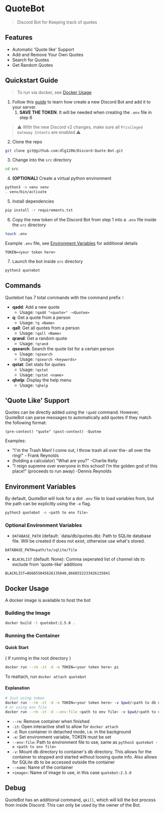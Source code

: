 # QuoteBot
> Discord Bot for Keeping track of quotes

## Features
- Automatic 'Quote like' Support
- Add and Remove Your Own Quotes
- Search for Quotes
- Get Random Quotes

## Quickstart Guide
> To run via docker, see [Docker Usage](#docker-usage)
1. Follow this [guide](https://github.com/reactiflux/discord-irc/wiki/Creating-a-discord-bot-&-getting-a-token) to learn how create a new Discord Bot and add it to your server.
   1. **SAVE THE TOKEN**. It will be needed when creating the `.env` file in step 6
> ⚠️ With the new Discord v2 changes, make sure all `Privileged Gateway Intents` are enabled ⚠️

2. Clone the repo
```bash
git clone git@github.com:dlg1206/Discord-Quote-Bot.git
```
3. Change into the `src` directory
```bash
cd src
```
4. **(OPTIONAL)** Create a virtual python environment
```bash
python3 -m venv venv
. venv/bin/activate
```
5. Install dependencies
```bash
pip install -r requirements.txt
```
6. Copy the new token of the Discord Bot from step 1 into a `.env` file inside the `src` directory
```bash
touch .env
```
Example `.env` file, see [Environment Variables](#environment-variables) for additional details
```
TOKEN=<your token here>
```
7. Launch the bot inside `src` directory
```bash
python3 quotebot
```

## Commands
Quotebot has 7 total commands with the command prefix `!`
- **qadd**: Add a new quote
  - Usage: `!qadd "<quote>" -<Quotee>`
- **q**: Get a quote from a person
  - Usage: `!q <Name>`
- **qall**: Get all quotes from a person
  - Usage: `!qall <Name>`
- **qrand**: Get a random quote
  - Usage: `!qrand`
- **qsearch**: Search the quote list for a certain person
  - Usage: `!qsearch`
  - Usage: `!qsearch <keywords>`
- **qstat**: Get stats for quotes
  - Usage: `!qstat`
  - Usage: `!qstat <name>`
- **qhelp**: Display the help menu
  - Usage: `!qhelp`

## 'Quote Like' Support
Quotes can be directly added using the `!qadd` command. However, QuoteBot can parse messages to automatically add quotes
if they match the following format:

`(pre-context) "quote" (post-context) -Quotee`

Examples:
- "I'm the Trash Man! I come out, I throw trash all over the- all over the ring!" - Frank Reynolds
- (holding a calculator) "What are you?" -Charlie Kelly
- "I reign supreme over everyone in this school! I’m the golden god of this place!" (proceeds to run away) -Dennis Reynolds

## Environment Variables
By default, QuoteBot will look for a dot `.env` file to load variables from, but the path can be explicitly using the
`-e` flag. 
```bash
python3 quotebot -e <path to env file>
```
### Optional Environment Variables
- `DATABASE_PATH` (default: `data/db/quotes.db): Path to SQLite database file. Will be created if does not exist,
otherwise use what's stored.
```
DATABASE_PATH=path/to/sqlite/file
```
- `BLACKLIST` (default: None): Comma seperated list of channel ids to exclude from 'quote-like' additions
```
BLACKLIST=866855045626135040,8668552233426135041
```

## Docker Usage
A docker image is available to host the bot

### Building the Image
```bash
docker build -t quotebot:2.5.0 .
```

### Running the Container
#### Quick Start
( If running in the root directory )
```bash
docker run --rm -it -d -e TOKEN=<your token here> pi
```
To reattach, run `docker attach quotebot`

#### Explanation
```bash
# Just using token
docker run --rm -it -d -e TOKEN=<your token here> -v $pwd/<path to db directory>:/app/data/db --name quotebot quotebot:2.5.0
# or using env file 
docker run --rm -it -d --env-file <path to env file> -v $pwd/<path to db directory>:/app/data/db --name quotebot quotebot:2.5.0
```
- `--rm`: Remove container when finished
- `-it`: Open interactive shell to allow for `docker attach`
- `-d`: Run container in detached mode, i.e. in the background
- `-e`: Set environment variable, TOKEN must be set
- `--env-file`: Path to environment file to use, same as `python3 quotebot -e <path to env file>`
- `-v`: Mount db directory to container's db directory. This allows for the container to stopped and started without 
loosing quote info. Also allows for SQLite db to be accessed outside the container
- `--name`: Name of the container
- `<image>`: Name of image to use, in this case `quotebot:2.5.0`

## Debug
QuoteBot has an additional command, `qkill`, which will kill the bot process from inside Discord. This can only be used 
by the owner of the Bot.
